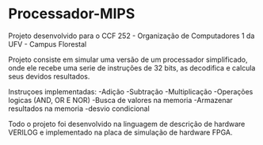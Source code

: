 # Processador-MIPS
Projeto desenvolvido para o CCF 252 - Organização de Computadores 1 da UFV - Campus Florestal

Projeto consiste em simular uma versão de um processador  simplificado, onde ele recebe uma serie de 
instruções de 32 bits, as decodifica e calcula seus devidos resultados.

Instruçoes implementadas:
-Adição
-Subtração
-Multiplicação
-Operações logicas (AND, OR E NOR)
-Busca de valores na memoria
-Armazenar resultados na memoria
-desvio condicional

Todo o projeto foi desenvolvido na linguagem de descrição de hardware VERILOG e implementado na placa de simulação de hardware FPGA.
